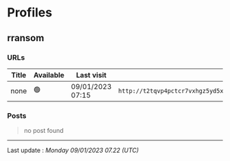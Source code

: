 # Profiles

## **rransom**


### URLs
| Title | Available | Last visit | fqdn | screen 
|---|---|---|---|---|
| none | 🟢 | 09/01/2023 07:15 | `http://t2tqvp4pctcr7vxhgz5yd5x4ino5tw7jzs3whbntxirhp32djhi7q3id.onion` | <a href="https://www.ransomware.live/screenshots/t2tqvp4pctcr7vxhgz5yd5x4ino5tw7jzs3whbntxirhp32djhi7q3id-onion.png" target=_blank>📸</a> | 

### Posts

> no post found


 --- 


Last update : _Monday 09/01/2023 07.22 (UTC)_
